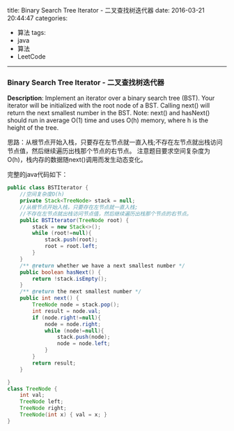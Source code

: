 




title: Binary Search Tree Iterator - 二叉查找树迭代器
date: 2016-03-21 20:44:47
categories: 
- 算法
tags: 
- java
- 算法
- LeetCode
<!--updated: 2016-03-21 21:40:47-->
---

### Binary Search Tree Iterator - 二叉查找树迭代器
**Description**: Implement an iterator over a binary search tree (BST). Your iterator will be initialized with the root node of a BST.
 Calling next() will return the next smallest number in the BST.
 Note: next() and hasNext() should run in average O(1) time and uses O(h) memory, where h is the height of the tree.

思路：从根节点开始入栈，只要存在左节点就一直入栈;不存在左节点就出栈访问节点值，然后继续遍历出栈那个节点的右节点。
注意题目要求空间复杂度为O(h)，栈内存的数据随next()调用而发生动态变化。

完整的java代码如下：

```java
public class BSTIterator {
    //空间复杂度O(h)
    private Stack<TreeNode> stack = null;
    //从根节点开始入栈，只要存在左节点就一直入栈;
    //不存在左节点就出栈访问节点值，然后继续遍历出栈那个节点的右节点。
    public BSTIterator(TreeNode root) {
        stack = new Stack<>();
        while (root!=null){
            stack.push(root);
            root = root.left;
        }
    }
    /** @return whether we have a next smallest number */
    public boolean hasNext() {
        return !stack.isEmpty();
    }
    /** @return the next smallest number */
    public int next() {
        TreeNode node = stack.pop();
        int result = node.val;
        if (node.right!=null){
            node = node.right;
            while (node!=null){
                stack.push(node);
                node = node.left;
            }
        }
        return result;
    }

}
class TreeNode {
    int val;
    TreeNode left;
    TreeNode right;
    TreeNode(int x) { val = x; }
}
```

